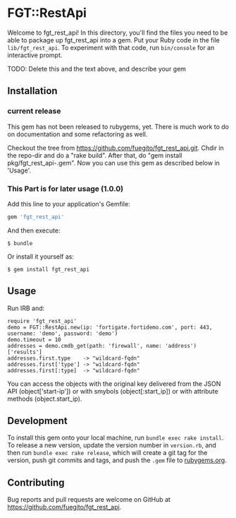 # FGT::RestApi

Welcome to fgt_rest_api! In this directory, you'll find the files you need to be able to package up fgt_rest_api into a gem. Put your Ruby code in the file `lib/fgt_rest_api`. To experiment with that code, run `bin/console` for an interactive prompt.

TODO: Delete this and the text above, and describe your gem

## Installation

### current release

This gem has not been released to rubygems, yet. There is much work to do on documentation and some refactoring as well.

Checkout the tree from https://github.com/fuegito/fgt_rest_api.git.
Chdir in the repo-dir and do a "rake build".
After that, do "gem install pkg/fgt_rest_api-<VERSION>.gem".
Now you can use this gem as described below in 'Usage'.


### This Part is for later usage (1.0.0)

Add this line to your application's Gemfile:

```ruby
gem 'fgt_rest_api'
```

And then execute:

    $ bundle

Or install it yourself as:

    $ gem install fgt_rest_api

## Usage

Run IRB and:

    require 'fgt_rest_api'
    demo = FGT::RestApi.new(ip: 'fortigate.fortidemo.com', port: 443, username: 'demo', password: 'demo')
    demo.timeout = 10
    addresses = demo.cmdb_get(path: 'firewall', name: 'address')['results']
    addresses.first.type    -> "wildcard-fqdn"
    addresses.first['type'] -> "wildcard-fqdn"
    addresses.first[:type]  -> "wildcard-fqdn"

You can access the objects with the original key delivered from the JSON API (object['start-ip']) or with smybols (object[:start_ip]) or with attribute methods (object.start_ip).

## Development

To install this gem onto your local machine, run `bundle exec rake install`. To release a new version, update the version number in `version.rb`, and then run `bundle exec rake release`, which will create a git tag for the version, push git commits and tags, and push the `.gem` file to [rubygems.org](https://rubygems.org).

## Contributing

Bug reports and pull requests are welcome on GitHub at https://github.com/fuegito/fgt_rest_api.
